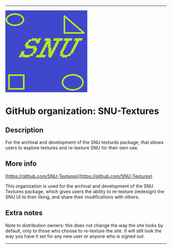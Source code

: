 
***

![SNU_blue_and_gold_legacy_icon.png failed to load. The file may be missing or corrupt. Check the file path for errors first.](/AdditionalInfo/1/SNU-Textures/SNU_blue_and_gold_legacy_icon.png)

# GitHub organization: SNU-Textures

## Description

For the archival and development of the SNU texturds package, that allows users to explore textures and re-texture SNU for their own use.

## More info

[https://github.com/SNU-Textures](https://github.com/SNU-Textures)

This organization is used for the archival and development of the SNU Textures package, which gives users the ability to re-texture (redesign) the SNU UI to their liking, and share their modifications with others.

## Extra notes

Note to distribution owners: this does not change the way the site looks by default, only to those who choose to re-texture the site. It will still look the way you have it set for any new user or anyone who is signed out.

***
